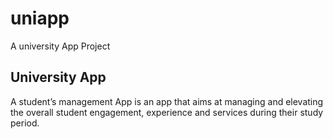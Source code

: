 # uniapp

A university App Project

## University App

A student’s management App is an app that aims at managing
and elevating the overall student engagement, 
experience and services during their study period.
